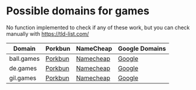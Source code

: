 # Possible domains for games

No function implemented to check if any of these work, but you can check manually with https://tld-list.com/

| Domain | Porkbun | NameCheap | Google Domains |
|---|---|---|---|
| ball.games | [Porkbun](https://porkbun.com/checkout/search?prb=e814663da1&tlds=&idnLanguage=&search=search&q=ball.games) | [Namecheap](https://www.namecheap.com/domains/registration/results/?domain=ball.games) | [Google](https://domains.google.com/registrar/search?searchTerm=ball.games) |
| de.games | [Porkbun](https://porkbun.com/checkout/search?prb=e814663da1&tlds=&idnLanguage=&search=search&q=de.games) | [Namecheap](https://www.namecheap.com/domains/registration/results/?domain=de.games) | [Google](https://domains.google.com/registrar/search?searchTerm=de.games) |
| gil.games | [Porkbun](https://porkbun.com/checkout/search?prb=e814663da1&tlds=&idnLanguage=&search=search&q=gil.games) | [Namecheap](https://www.namecheap.com/domains/registration/results/?domain=gil.games) | [Google](https://domains.google.com/registrar/search?searchTerm=gil.games) |
